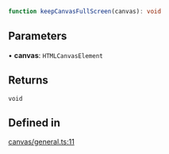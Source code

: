 ```ts
function keepCanvasFullScreen(canvas): void
```

## Parameters

• **canvas**: `HTMLCanvasElement`

## Returns

`void`

## Defined in

[canvas/general.ts:11](https://github.com/Tismas/naszos-utils/blob/d1a1eb2a775799ea1a271a00b3a6cade833871d8/src/canvas/general.ts#L11)
